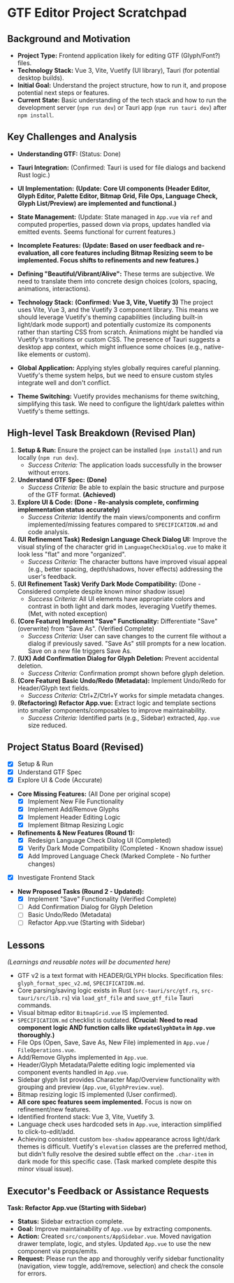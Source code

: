 # GTF Editor Project Scratchpad

## Background and Motivation

- **Project Type:** Frontend application likely for editing GTF (Glyph/Font?) files.
- **Technology Stack:** Vue 3, Vite, Vuetify (UI library), Tauri (for potential desktop builds).
- **Initial Goal:** Understand the project structure, how to run it, and propose potential next steps or features.
- **Current State:** Basic understanding of the tech stack and how to run the development server (`npm run dev`) or Tauri app (`npm run tauri dev`) after `npm install`.

## Key Challenges and Analysis

- **Understanding GTF:** (Status: Done)
- **Tauri Integration:** (Confirmed: Tauri is used for file dialogs and backend Rust logic.)
- **UI Implementation:** **(Update: Core UI components (Header Editor, Glyph Editor, Palette Editor, Bitmap Grid, File Ops, Language Check, Glyph List/Preview) are implemented and functional.)**
- **State Management:** (Update: State managed in `App.vue` via `ref` and computed properties, passed down via props, updates handled via emitted events. Seems functional for current features.)

- **Incomplete Features:** **(Update: Based on user feedback and re-evaluation, all core features including Bitmap Resizing seem to be implemented. Focus shifts to refinements and new features.)**
- **Defining "Beautiful/Vibrant/Alive":** These terms are subjective. We need to translate them into concrete design choices (colors, spacing, animations, interactions).
- **Technology Stack:** **(Confirmed: Vue 3, Vite, Vuetify 3)** The project uses Vite, Vue 3, and the Vuetify 3 component library. This means we should leverage Vuetify's theming capabilities (including built-in light/dark mode support) and potentially customize its components rather than starting CSS from scratch. Animations might be handled via Vuetify's transitions or custom CSS. The presence of Tauri suggests a desktop app context, which might influence some choices (e.g., native-like elements or custom).
- **Global Application:** Applying styles globally requires careful planning. Vuetify's theme system helps, but we need to ensure custom styles integrate well and don't conflict.
- **Theme Switching:** Vuetify provides mechanisms for theme switching, simplifying this task. We need to configure the light/dark palettes within Vuetify's theme settings.

## High-level Task Breakdown (Revised Plan)

1.  **Setup & Run:** Ensure the project can be installed (`npm install`) and run locally (`npm run dev`).
    - *Success Criteria:* The application loads successfully in the browser without errors.
2.  **Understand GTF Spec:** **(Done)**
    - *Success Criteria:* Be able to explain the basic structure and purpose of the GTF format. **(Achieved)**
3.  **Explore UI & Code:** **(Done - Re-analysis complete, confirming implementation status accurately)**
    - *Success Criteria:* Identify the main views/components and confirm implemented/missing features compared to `SPECIFICATION.md` and code analysis.
4.  **(UI Refinement Task) Redesign Language Check Dialog UI:** Improve the visual styling of the character grid in `LanguageCheckDialog.vue` to make it look less "flat" and more "organized".
    - *Success Criteria:* The character buttons have improved visual appeal (e.g., better spacing, depth/shadows, hover effects) addressing the user's feedback.
5.  **(UI Refinement Task) Verify Dark Mode Compatibility:** (Done - Considered complete despite known minor shadow issue)
    - *Success Criteria:* All UI elements have appropriate colors and contrast in both light and dark modes, leveraging Vuetify themes. (Met, with noted exception)
6.  **(Core Feature) Implement "Save" Functionality:** Differentiate "Save" (overwrite) from "Save As". (Verified Complete)
    - *Success Criteria:* User can save changes to the current file without a dialog if previously saved. "Save As" still prompts for a new location. Save on a new file triggers Save As.
7.  **(UX) Add Confirmation Dialog for Glyph Deletion:** Prevent accidental deletion.
    - *Success Criteria:* Confirmation prompt shown before glyph deletion.
8.  **(Core Feature) Basic Undo/Redo (Metadata):** Implement Undo/Redo for Header/Glyph text fields.
    - *Success Criteria:* Ctrl+Z/Ctrl+Y works for simple metadata changes.
9.  **(Refactoring) Refactor App.vue:** Extract logic and template sections into smaller components/composables to improve maintainability.
    - *Success Criteria:* Identified parts (e.g., Sidebar) extracted, `App.vue` size reduced.

## Project Status Board (Revised)

- [x] Setup & Run
- [x] Understand GTF Spec
- [x] Explore UI & Code (Accurate)
- **Core Missing Features:** (All Done per original scope)
    - [x] Implement New File Functionality
    - [x] Implement Add/Remove Glyphs
    - [x] Implement Header Editing Logic
    - [x] Implement Bitmap Resizing Logic
- **Refinements & New Features (Round 1):**
    - [x] Redesign Language Check Dialog UI (Completed)
    - [x] Verify Dark Mode Compatibility (Completed - Known shadow issue)
    - [x] Add Improved Language Check (Marked Complete - No further changes)
- [x] Investigate Frontend Stack
- **New Proposed Tasks (Round 2 - Updated):**
    - [x] Implement "Save" Functionality (Verified Complete)
    - [ ] Add Confirmation Dialog for Glyph Deletion
    - [ ] Basic Undo/Redo (Metadata)
    - [ ] Refactor App.vue (Starting with Sidebar)

## Lessons

*(Learnings and reusable notes will be documented here)*
- GTF v2 is a text format with HEADER/GLYPH blocks. Specification files: `glyph_format_spec_v2.md`, `SPECIFICATION.md`.
- Core parsing/saving logic exists in Rust (`src-tauri/src/gtf.rs`, `src-tauri/src/lib.rs`) via `load_gtf_file` and `save_gtf_file` Tauri commands.
- Visual bitmap editor `BitmapGrid.vue` IS implemented.
- `SPECIFICATION.md` checklist is outdated. **(Crucial: Need to read component logic AND function calls like `updateGlyphData` in `App.vue` thoroughly.)**
- File Ops (Open, Save, Save As, New File) implemented in `App.vue` / `FileOperations.vue`.
- Add/Remove Glyphs implemented in `App.vue`.
- Header/Glyph Metadata/Palette editing logic implemented via component events handled in `App.vue`.
- Sidebar glyph list provides Character Map/Overview functionality with grouping and preview (`App.vue`, `GlyphPreview.vue`).
- Bitmap resizing logic IS implemented (User confirmed).
- **All core spec features seem implemented.** Focus is now on refinement/new features.
- Identified frontend stack: Vue 3, Vite, Vuetify 3.
- Language check uses hardcoded sets in `App.vue`, interaction simplified to click-to-edit/add.
- Achieving consistent custom `box-shadow` appearance across light/dark themes is difficult. Vuetify's `elevation` classes are the preferred method, but didn't fully resolve the desired subtle effect on the `.char-item` in dark mode for this specific case. (Task marked complete despite this minor visual issue).

## Executor's Feedback or Assistance Requests

**Task: Refactor App.vue (Starting with Sidebar)**

- **Status:** Sidebar extraction complete.
- **Goal:** Improve maintainability of `App.vue` by extracting components.
- **Action:** Created `src/components/AppSidebar.vue`. Moved navigation drawer template, logic, and styles. Updated `App.vue` to use the new component via props/emits.
- **Request:** Please run the app and thoroughly verify sidebar functionality (navigation, view toggle, add/remove, selection) and check the console for errors.
